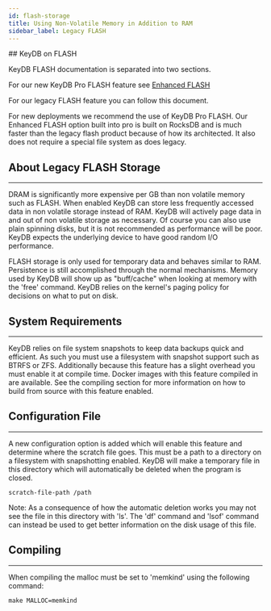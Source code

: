 ```yaml
---
id: flash-storage
title: Using Non-Volatile Memory in Addition to RAM
sidebar_label: Legacy FLASH
---
```

<div id="blog_body">
## KeyDB on FLASH

KeyDB FLASH documentation is separated into two sections.

For our new KeyDB Pro FLASH feature see [Enhanced FLASH](https://docs.keydb.dev/docs/pro-flash)

For our legacy FLASH feature you can follow this document.

For new deployments we recommend the use of KeyDB Pro FLASH. Our Enhanced FLASH option built into pro is built on RocksDB and is much faster than the legacy flash product because of how its architected. It also does not require a special file system as does legacy. 

## About Legacy FLASH Storage
-------------------

DRAM is significantly more expensive per GB than non volatile memory such as FLASH.  When enabled KeyDB can store less frequently accessed data in non volatile storage instead of RAM.  KeyDB will actively page data in and out of non volatile storage as necessary.  Of course you can also use plain spinning disks, but it is not recommended as performance will be poor.  KeyDB expects the underlying device to have good random I/O performance.

FLASH storage is only used for temporary data and behaves similar to RAM.  Persistence is still accomplished through the normal mechanisms.  Memory used by KeyDB will show up as "buff/cache" when looking at memory with the 'free' command.  KeyDB relies on the kernel's paging policy for decisions on what to put on disk.

## System Requirements
-------------------

KeyDB relies on file system snapshots to keep data backups quick and efficient.  As such you must use a filesystem with snapshot support such as BTRFS or ZFS.  Additionally because this feature has a slight overhead you must enable it at compile time.  Docker images with this feature compiled in are available.  See the compiling section for more information on how to build from source with this feature enabled.

## Configuration File
------------------

A new configuration option is added which will enable this feature and determine where the scratch file goes.  This must be a path to a directory on a filesystem with snapshotting enabled.  KeyDB will make a temporary file in this directory which will automatically be deleted when the program is closed.

    scratch-file-path /path

Note: As a consequence of how the automatic deletion works you may not see the file in this directory with 'ls'.  The 'df' command and 'lsof' command can instead be used to get better information on the disk usage of this file.

## Compiling
---------

When compiling the malloc must be set to 'memkind' using the following command:

    make MALLOC=memkind
</div>